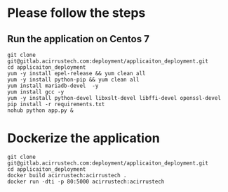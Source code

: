 # Please follow the steps 
## Run the application on Centos 7
```
git clone git@gitlab.acirrustech.com:deployment/applicaiton_deployment.git
cd applicaiton_deployment
yum -y install epel-release && yum clean all
yum -y install python-pip && yum clean all
yum install mariadb-devel  -y
yum install gcc -y
yum -y install python-devel libxslt-devel libffi-devel openssl-devel
pip install -r requirements.txt
nohub python app.py & 
```


# Dockerize the application 
```
git clone git@gitlab.acirrustech.com:deployment/applicaiton_deployment.git
cd applicaiton_deployment
docker build acirrustech:acirrustech . 
docker run -dti -p 80:5000 acirrustech:acirrustech
```